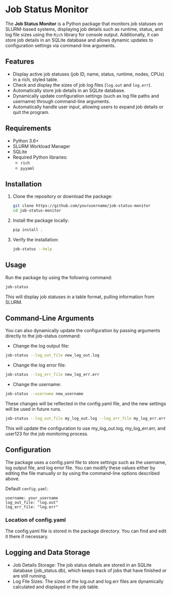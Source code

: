 # Job Status Monitor

The **Job Status Monitor** is a Python package that monitors job statuses on SLURM-based systems, displaying job details such as runtime, status, and log file sizes using the `Rich` library for console output. Additionally, it can store job details in an SQLite database and allows dynamic updates to configuration settings via command-line arguments.

## Features

- Display active job statuses (job ID, name, status, runtime, nodes, CPUs) in a rich, styled table.
- Check and display the sizes of job log files (`log.out` and `log.err`).
- Automatically store job details in an SQLite database.
- Dynamically update configuration settings (such as log file paths and username) through command-line arguments.
- Automatically handle user input, allowing users to expand job details or quit the program.

## Requirements

- Python 3.6+
- SLURM Workload Manager
- SQLite
- Required Python libraries:
  - `rich`
  - `pyyaml`

## Installation

1. Clone the repository or download the package:

   ```bash
   git clone https://github.com/yourusername/job-status-monitor
   cd job-status-monitor
   ```
2. Install the package locally:
    ```bash
    pip install .
    ```
3. Verify the installation:
    ```bash
    job-status --help
    ```

## Usage
Run the package by using the following command:
```bash
job-status
```
This will display job statuses in a table format, pulling information from SLURM.

## Command-Line Arguments
You can also dynamically update the configuration by passing arguments directly to the job-status command:

- Change the log output file:
```bash
job-status --log_out_file new_log_out.log
```
- Change the log error file:
```bash
job-status --log_err_file new_log_err.err
```
- Change the username:
```bash
job-status --username new_username
```

These changes will be reflected in the config.yaml file, and the new settings will be used in future runs.

```bash
job-status --log_out_file my_log_out.log --log_err_file my_log_err.err --username user123
```

This will update the configuration to use my_log_out.log, my_log_err.err, and user123 for the job monitoring process.

## Configuration
The package uses a config.yaml file to store settings such as the username, log output file, and log error file. You can modify these values either by editing the file manually or by using the command-line options described above.

Default `config.yaml`:
```
username: your_username
log_out_file: "log.out"
log_err_file: "log.err"
```

### Location of config.yaml
The config.yaml file is stored in the package directory. You can find and edit it there if necessary.

## Logging and Data Storage
- Job Details Storage: The job status details are stored in an SQLite database (job_status.db), which keeps track of jobs that have finished or are still running.
- Log File Sizes: The sizes of the log.out and log.err files are dynamically calculated and displayed in the job table.